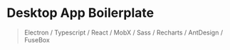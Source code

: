# Desktop App Boilerplate

> Electron / Typescript / React / MobX / Sass / Recharts / AntDesign / FuseBox
